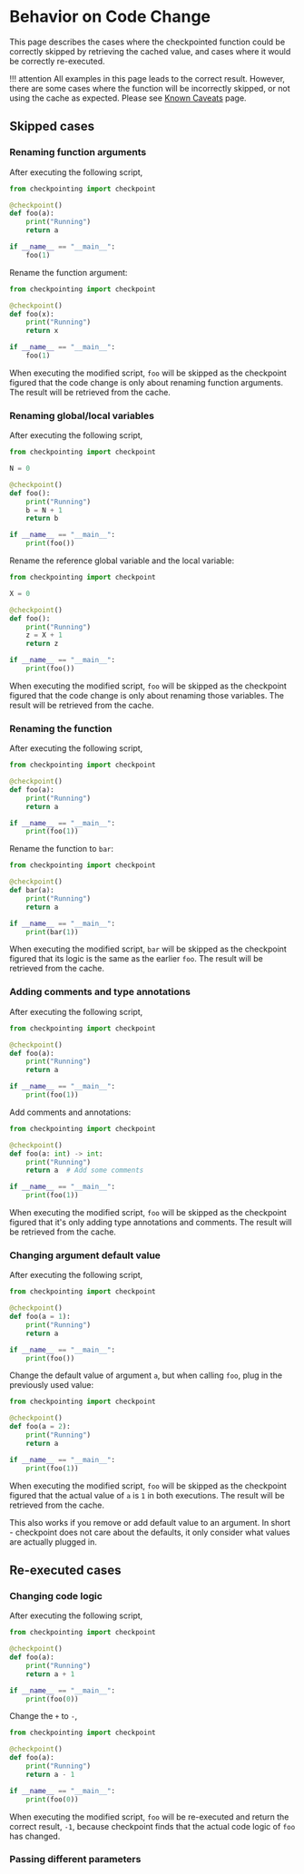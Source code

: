 # Behavior on Code Change

This page describes the cases where the checkpointed function could be correctly skipped by retrieving the cached value,
and cases where it would be correctly re-executed.

!!! attention
    All examples in this page leads to the correct result.
    However, there are some cases where the function will be incorrectly skipped,
    or not using the cache as expected.
    Please see [Known Caveats](caveats.md) page.

## Skipped cases

### Renaming function arguments

After executing the following script,

```python
from checkpointing import checkpoint

@checkpoint()
def foo(a):
    print("Running")
    return a

if __name__ == "__main__":
    foo(1)
```

Rename the function argument:


```python
from checkpointing import checkpoint

@checkpoint()
def foo(x):
    print("Running")
    return x

if __name__ == "__main__":
    foo(1)
```

When executing the modified script,
`foo` will be skipped as the checkpoint figured that the code change is only about renaming function arguments.
The result will be retrieved from the cache.

### Renaming global/local variables

After executing the following script,

```python
from checkpointing import checkpoint

N = 0

@checkpoint()
def foo():
    print("Running")
    b = N + 1
    return b

if __name__ == "__main__":
    print(foo())
```

Rename the reference global variable and the local variable:

```python
from checkpointing import checkpoint

X = 0

@checkpoint()
def foo():
    print("Running")
    z = X + 1
    return z

if __name__ == "__main__":
    print(foo())
```

When executing the modified script,
`foo` will be skipped as the checkpoint figured that the code change is only about renaming those variables.
The result will be retrieved from the cache.


### Renaming the function


After executing the following script,

```python
from checkpointing import checkpoint

@checkpoint()
def foo(a):
    print("Running")
    return a

if __name__ == "__main__":
    print(foo(1))
```

Rename the function to `bar`:

```python
from checkpointing import checkpoint

@checkpoint()
def bar(a):
    print("Running")
    return a

if __name__ == "__main__":
    print(bar(1))
```

When executing the modified script,
`bar` will be skipped as the checkpoint figured that its logic is the same as the earlier `foo`.
The result will be retrieved from the cache.

### Adding comments and type annotations

After executing the following script,

```python
from checkpointing import checkpoint

@checkpoint()
def foo(a):
    print("Running")
    return a

if __name__ == "__main__":
    print(foo(1))
```

Add comments and annotations:

```python
from checkpointing import checkpoint

@checkpoint()
def foo(a: int) -> int:
    print("Running")
    return a  # Add some comments

if __name__ == "__main__":
    print(foo(1))
```

When executing the modified script,
`foo` will be skipped as the checkpoint figured that it's only adding type annotations and comments.
The result will be retrieved from the cache.

### Changing argument default value

After executing the following script,

```python
from checkpointing import checkpoint

@checkpoint()
def foo(a = 1):
    print("Running")
    return a

if __name__ == "__main__":
    print(foo())
```

Change the default value of argument `a`,
but when calling `foo`, plug in the previously used value:

```python
from checkpointing import checkpoint

@checkpoint()
def foo(a = 2):
    print("Running")
    return a

if __name__ == "__main__":
    print(foo(1))
```

When executing the modified script, `foo` will be skipped as the checkpoint figured that the actual value of `a` is `1` in both executions. 
The result will be retrieved from the cache.

This also works if you remove or add default value to an argument.
In short - checkpoint does not care about the defaults,
it only consider what values are actually plugged in.


## Re-executed cases

### Changing code logic

After executing the following script,

```python
from checkpointing import checkpoint

@checkpoint()
def foo(a):
    print("Running")
    return a + 1

if __name__ == "__main__":
    print(foo(0))
```

Change the `+` to `-`,

```python
from checkpointing import checkpoint

@checkpoint()
def foo(a):
    print("Running")
    return a - 1

if __name__ == "__main__":
    print(foo(0))
```

When executing the modified script, `foo` will be re-executed and return the correct result, `-1`,
because checkpoint finds that the actual code logic of `foo` has changed.

### Passing different parameters







